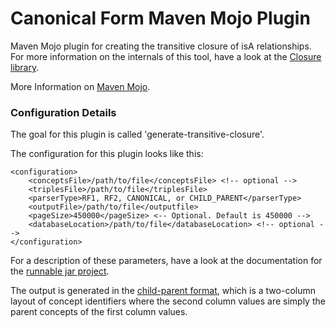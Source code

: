 # Canonical Form Maven Mojo Plugin

Maven Mojo plugin for creating the transitive closure of isA relationships. For more information on the internals of this tool, have a look at the [Closure library](/lib/closure).

More Information on [Maven Mojo](http://maven.apache.org/developers/mojo-api-specification.html).

### Configuration Details
The goal for this plugin is called 'generate-transitive-closure'.

The configuration for this plugin looks like this:

    <configuration>
        <conceptsFile>/path/to/file</conceptsFile> <!-- optional -->
        <triplesFile>/path/to/file</triplesFile>
        <parserType>RF1, RF2, CANONICAL, or CHILD_PARENT</parserType>
        <outputFile>/path/to/file</outputfile>
        <pageSize>450000</pageSize> <-- Optional. Default is 450000 -->
        <databaseLocation>/path/to/file</databaseLocation> <!-- optional -->
    </configuration>

For a description of these parameters, have a look at the documentation for the [runnable jar project](/client/closure-main). 

The output is generated in the [child-parent format](/lib/importexport), which is a two-column layout of concept identifiers where the second column values are simply the parent concepts of the first column values. 

